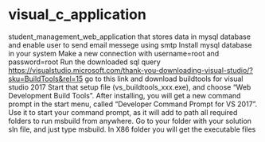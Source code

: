# visual_c_application
student_management_web_application that stores data in mysql database and enable user to send email messege using smtp
Install mysql database in your system
Make a new connection with username=root and password=root
Run the downloaded sql query
https://visualstudio.microsoft.com/thank-you-downloading-visual-studio/?sku=BuildTools&rel=15 go to this link and download buildtools for visual studio 2017
Start that setup file (vs_buildtools_xxx.exe), and choose “Web Development Build Tools”.
After installing, you will get a new command prompt in the start menu, called “Developer Command Prompt for VS 2017”. 
Use it to start your command prompt, as it will add to path all required folders to run msbuild from anywhere.
Go to your folder with your solution sln file, and just type msbuild.
In X86 folder you will get the executable files
